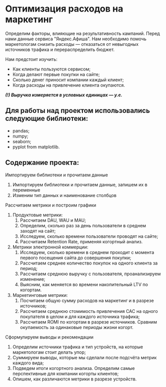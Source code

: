 # Оптимизация расходов на маркетинг
Определим факторы, влияющие на результативность кампаний. Перед нами данные сервиса "Яндекс.Афиша".
Нам необходимо помочь маркетологам снизить расходы — отказаться от невыгодных источников трафика и перераспределить бюджет.

Нам предстоит изучить:
- Как клиенты пользуются сервисом;
- Когда делают первые покупки на сайте;
- Сколько денег приносит компании каждый клиент;
- Когда расходы на привлечение клиента окупаются.

***(!) Выручка измеряется в условных единицах — у.е.***

## Для работы над проектом использовались следующие библиотеки:
- pandas;
- numpy;
- seaborn;
- pyplot from matplotlib.

## Содержание проекта:
Импортируем библиотеки и прочитаем данные
1. Импортируем библиотеки и прочитаем данные, запишем их в переменные
2. Изменим тип данных и наименование столбцов

Рассчитаем метрики и построим графики
1. Продуктовые метрики:
   1. Рассчитаем DAU, WAU и MAU;
   2. Определим, сколько раз за день пользователи в среднем заходят на сайт;
   3. Исследуем, сколько времени пользователи проводят на сайте;
   4. Рассчитаем Retention Rate, применяя когортный анализ.
2. Метрики электронной коммерции:
   1. Исследуем, сколько времени в среднем проходит с момента первого посещения сайта до совершения покупки;
   2. Рассчитаем среднее количество покупок на одного клиента за период;
   3. Рассчитаем среднюю выручку с пользователя, проанализируем изменение;
   4. Выясним, как меняется во времени накопительный LTV по когортам.
3. Маркетинговые метрики:
   1. Посчитаем общую сумму расходов на маркетинг и в разрезе источников;
   2. Рассчитаем среднюю стомимость привлечения CAC на одного покупателя в целом и для каждого источника трафика;
   3. Рассчитаем ROMI по когортам в разрезе источников. Сравним окупаемость за одинаковые периоды жизни когорт.

Сформулируем выводы и рекомендации
1. Определим источники трафика и тип устройств, на которые маркетологам стоит делать упор;
2. Суммируем выводы, которые мы сделали после подсчёта метрик каждого вида;
3. Подведем итоги когортного анализа. Определим самые перспективные для компании когорты клиентов;
4. Опишем, как различаются метрики в разрезе устройств.
